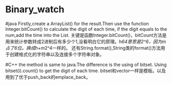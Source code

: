 # Binary_watch

#java
Firstly,create a ArrayList<String>() for the result.Then use the function Integer.bitCount() to calculate the digit of each time,
if the digit equals to the num,add the time into the List<String>.
关键是函数Integer.bitCount()，bitCount方法是用来统计参数转成2进制后有多少个1,没看明白它的原理。h*64意思是2^6，因为m占了6位。换成h+m*2^4一样的。
还有String.format(),String类的format()方法用于创建格式化的字符串以及连接多个字符串对象。

#C++
the method is same to java.The difference is the using of bitset<n>.
Using bitset<n>(i).count() to get the digit of each time.
bitset和vector一样是模板。以及用到了优于push_back的emplace_back。
